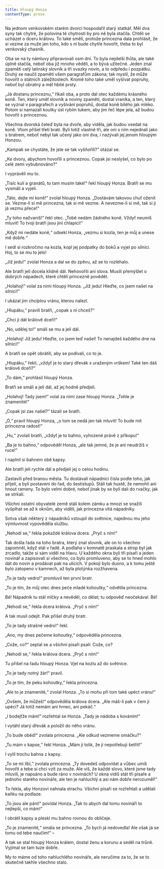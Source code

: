 ```yaml
---
title: Hloupý Honza
contentType: prose
---
```


  

Na jednom venkovském starém dvorci hospodařil starý statkář. Měl dva syny tak chytré, že polovina té chytrosti by pro ně byla stačila. Chtěli se ucházet o dceru královu. To také směli, protože princezna dala prohlásit, že si vezme za muže jen toho, kdo s ní bude chytře hovořit, třeba to byl venkovský chasník.

Oba se na ty námluvy připravovali osm dní. To byla nejdelší lhůta, ale také úplně stačila, neboť oba již mnoho věděli, a to bývá užitečné. Jeden znal zpaměti celý latinský slovník a tři svazky novin, a to odpředu i pozpátku. Druhý se naučil zpaměti všem paragrafům zákona; tak myslil, že může hovořit o státních záležitostech. Kromě toho také uměl vyšívat popruhy, neboť byl obratný a měl hbité prsty.

„Já dostanu princeznu,“ říkali oba, a proto dal otec každému krásného koně. Ten, který uměl slovník a noviny zpaměti, dostal vraníka, a ten, který se vyznal v paragrafech a vyšívání popruhů, dostal koně bílého jak mléko. Potom si namazali koutky úst rybím tukem, aby jim řeč lépe jela, až budou hovořit s princeznou.

Všechna dvorská čeleď byla na dvoře, aby viděla, jak budou vsedat na koně. Vtom přišel třetí bratr. Byli totiž vlastně tři, ale oni s ním nejednali jako s bratrem, neboť nebyl tak učený jako oni dva, i nazývali jej jenom hloupým Honzou.

„Kampak se chystáte, že jste se tak vyšňořili?“ otázal se.

„Ke dvoru, abychom hovořili s princeznou. Copak jsi neslyšel, co bylo po celé zemi vybubnováno?“

I vyprávěli mu to.

„Tisíc kulí a granátů, to tam musím také!“ řekl hloupý Honza. Bratři se mu vysmáli a vyjeli.

„Táto, dejte mi koně!“ zvolal hloupý Honza. „Dostávám takovou chuť oženit se. Vezme-li si mě princezna, tak si mě vezme. A nevezme-li si mě, tak si ji já vezmu přece!“

„Ty toho nažvaníš!“ řekl otec. „Tobě nedám žádného koně. Vždyť neumíš mluvit! To tvoji bratři jsou jiní chlapíci!“

„Když mi nedáte koně,“ odsekl Honza, „vezmu si kozla, ten je můj a unese mě dobře.“

I sedl si rozkročmo na kozla, kopl jej podpatky do boků a vyjel po silnici. Hoj, to se mu to jelo!

„Již jedu!“ zvolal Honza a dal se do zpěvu, až se to rozléhalo.

Ale bratři jeli docela klidně dál. Nehovořili ani slova. Musili přemýšlet o dobrých nápadech, které chtěli princezně povědět.

„Holahoj!“ volal za nimi hloupý Honza. „Již jedu! Hleďte, co jsem našel na silnici!“

I ukázal jim chcíplou vránu, kterou nalezl.

„Hlupáku,“ pravili bratři, „copak s ní chceš?“

„Chci ji dát králově dceři!“

„No, udělej to!“ smáli se mu a jeli dál.

„Holahoj! Již jedu! Hleďte, co jsem teď našel! To nenajdeš každého dne na silnici!“

A bratři se opět obrátili, aby se podívali, co to je.

„Hlupáku,“ řekli, „vždyť je to starý dřevák s uraženým vrškem! Také ten dáš králově dceři?“

„To dám,“ prohlásil hloupý Honza.

Bratři se smáli a jeli dál, až jej hodně předjeli.

„Holahoj! Tady jsem!“ volal za nimi zase hloupý Honza. „Tohle je znamenité!“

„Copak jsi zas našel?“ tázali se bratři.

„Ó,“ pravil hloupý Honza, „o tom se nedá jen tak mluvit! To bude mít princezna radost!“

„Hu,“ zvolali bratři, „vždyť je to bahno, vyhozené právě z příkopu!“

„Ba je to bahno,“ odpověděl Honza, „ale tak jemné, že je ani neudržíš v ruce!“

I naplnil si bahnem obě kapsy.

Ale bratři jeli rychle dál a předjeli jej o celou hodinu.

Zastavili před branou města. Tu dostávali nápadníci čísla podle toho, jak přijeli, a byli postaveni do řad, do šestistupů. Stáli tak hustě, že nemohli ani hnout rameny. To bylo velmi dobré, neboť jinak by se byli dali do rvačky, jak se strkali.

Všichni ostatní obyvatelé země stáli kolem zámku a mnozí se snažili vyšplhat se až k oknům, aby viděli, jak princezna vítá nápadníky.

Sotva však některý z nápadníků vstoupil do světnice, najednou mu jeho výmluvnost vypověděla službu.

„Nehodí se,“ řekla pokaždé králova dcera. „Pryč s ním!“

Tak došla řada na toho bratra, který znal slovník, ale on to všechno zapomněl, když stál v řadě. A podlaha v komnatě praskala a strop byl jak zrcadlo, takže si sám viděl na hlavu. U každého okna byli tři písaři a jeden novinář a zapisovali si všechno, co bylo promluveno, aby se to hned mohlo dát do novin a prodávat pak na ulicích. V pokoji bylo dusno, a k tomu ještě bylo zatopeno v kamnech, až byla plotýnka rozžhavena.

„To je tady vedro!“ promluvil ten první bratr.

„To je tím, že můj otec dnes peče mladé kohoutky,“ odvětila princezna.

Bé! Nápadník tu stál mlčky a nevěděl, co dělat; tu odpověď neočekával. Bé!

„Nehodí se,“ řekla dcera králova. „Pryč s ním!“

A tak musil odejít. Pak přišel druhý bratr.

„To je tady strašné vedro!“ řekl.

„Ano, my dnes pečeme kohoutky,“ odpověděla princezna.

„Cože, co?“ zeptal se a všichni písaři psali: Cože, co?

„Nehodí se,“ řekla králova dcera. „Pryč s ním!“

Tu přišel na řadu hloupý Honza. Vjel na kozlu až do světnice.

„To je tady notný žár!“ pravil.

„To je tím, že peku kohoutky,“ řekla princezna.

„Ale to je znamenité,“ zvolal Honza. „To si mohu při tom také upéct vránu!“

„Ovšem, že můžeš!“ odpověděla králova dcera. „Ale máš-li pak v čem ji upéci? Já totiž nemám ani hrnec, ani pekáč.“

„I bodejťže mám!“ rozřehtal se Honza. „Tady je nádoba s kováním!“

I vytáhl starý dřevák a položil do něho vránu.

„To bude oběd!“ zvolala princezna. „Ale odkud vezmeme omáčku?“

„Tu mám v kapse,“ řekl Honza. „Mám jí tolik, že jí nepotřebuji šetřit!“

I vylil trochu bahna z kapsy.

„To se mi líbí,“ zvolala princezna. „Ty dovedeš odpovídat a vůbec umíš hovořit a tebe si chci vzít za muže. Ale víš, že každé slovo, které jsme tady mluvili, je napsáno a bude ráno v novinách? U okna vidíš stát tři písaře a jednoho starého novináře, ale ten je nahluchlý a asi nám dobře nerozuměl!“

To řekla, aby Honzovi nahnala strachu. Všichni písaři se rozřehtali a udělali kaňku na podlaze.

„To jsou ale páni!“ povídal Honza. „Tak to abych dal tomu novináři to nejlepší, co mám!“

I obrátil kapsy a pleskl mu bahno rovnou do obličeje.

„To je znamenité,“ smála se princezna. „To bych já nedovedla! Ale však já se tomu od tebe naučím!“ –

A tak se stal hloupý Honza králem, dostal ženu a korunu a seděl na trůně. Vyjímal se tam tuze dobře.

My to máme od toho nahluchlého novináře, ale neručíme za to, že se to skutečně takhle všechno stalo.
